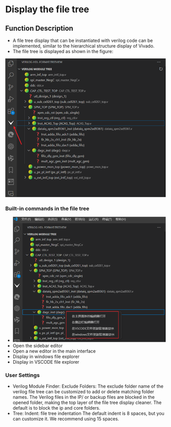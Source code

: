 

# Display the file tree
## Function Description
 - A file tree display that can be instantiated with verilog code can be implemented, similar to the hierarchical structure display of Vivado.
 - The file tree is displayed as shown in the figure:

 ![文件树显示](../../vivado/wjs/Snipaste_2024-04-13_20-53-55.png)
### Built-in commands in the file tree
   - ![文件树内置命令](../../vivado/wjs/Snipaste_2024-04-13_20-57-07.png)
   - Open the sidebar editor
   - Open a new editor in the main interface
   - Display in windows file explorer
   - Display in VSCODE file explorer
### User Settings
- Verilog Module Finder: Exclude Folders:
   The exclude folder name of the verilog file tree can be customized to add or delete matching folder names. The Verilog files in the IP/ or backup files are blocked in the opened folder, making the top layer of the file tree display cleaner. The default is to block the ip and core folders.
- Tree: Indent: file tree indentation
   The default indent is 8 spaces, but you can customize it. We recommend using 15 spaces.
  